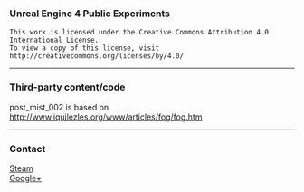 ### Unreal Engine 4 Public Experiments
```
This work is licensed under the Creative Commons Attribution 4.0 International License. 
To view a copy of this license, visit http://creativecommons.org/licenses/by/4.0/ 
```
***
### Third-party content/code
post_mist_002 is based on http://www.iquilezles.org/www/articles/fog/fog.htm
***
### Contact
[Steam](http://steamcommunity.com/id/i_/)  
[Google+](https://plus.google.com/u/0/+NicolasElsewhere)
